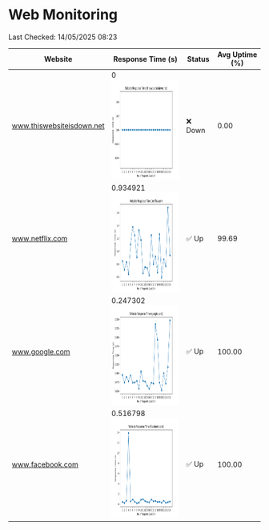 # Web Monitoring

Last Checked: 14/05/2025 08:23

| Website | Response Time (s) | Status | Avg Uptime (%) |
|---------|-------------------|--------|----------------|
| www.thiswebsiteisdown.net | 0 <br> <img src="graph/thiswebsiteisdown.net.png" alt="Graph" width="200" height="200">  | ❌ Down | 0.00 |
| www.netflix.com | 0.934921 <br> <img src="graph/netflix.com.png" alt="Graph" width="200" height="200">  | ✅ Up | 99.69 |
| www.google.com | 0.247302 <br> <img src="graph/google.com.png" alt="Graph" width="200" height="200">  | ✅ Up | 100.00 |
| www.facebook.com | 0.516798 <br> <img src="graph/facebook.com.png" alt="Graph" width="200" height="200">  | ✅ Up | 100.00 |
